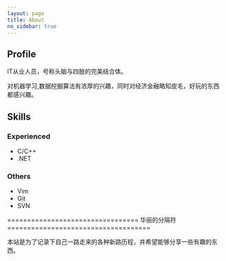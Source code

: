 ```yaml
---
layout: page
title: About
no_sidebar: true
---
```


## Profile ##
IT从业人员，号称头脑与四肢的完美结合体。


对机器学习,数据挖掘算法有浓厚的兴趣，同时对经济金融略知皮毛，好玩的东西都感兴趣。

## Skills ##

### Experienced ###
* C/C++ 
* .NET 
### Others ###
* Vim
* Git
* SVN


================================= 华丽的分隔符 ====================================

本站是为了记录下自己一路走来的各种新路历程，并希望能够分享一些有趣的东西。

